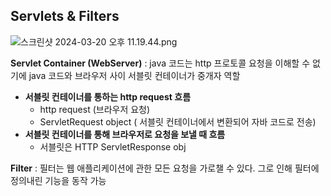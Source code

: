 
## Servlets & Filters

![스크린샷 2024-03-20 오후 11.19.44.png](..%2F..%2F..%2F..%2F..%2F..%2F..%2Fvar%2Ffolders%2F59%2Fdmqth6t91yg3xpf4dvf223_m0000gn%2FT%2FTemporaryItems%2FNSIRD_screencaptureui_y3CpAA%2F%EC%8A%A4%ED%81%AC%EB%A6%B0%EC%83%B7%202024-03-20%20%EC%98%A4%ED%9B%84%2011.19.44.png)

__Servlet Container (WebServer)__ : java 코드는 http 프로토콜 요청을 이해할 수 없기에 java 코드와 브라우저 사이 서블릿 컨테이너가 중개자 역할
                        
                
-  __서블릿 컨테이너를 통하는 http request 흐름__
    - http request (브라우저 요청)
    - ServletRequest object ( 서블릿 컨테이너에서 변환되어 자바 코드로 전송)
- __서블릿 컨테이너를 통해 브라우저로 요청을 보낼 때 흐름__
    - 서블릿은 HTTP ServletResponse obj

__Filter__ : 필터는 웹 애플리케이션에 관한 모든 요청을 가로챌 수 있다. 그로 인해 필터에 정의내린 기능을 동작 가능


